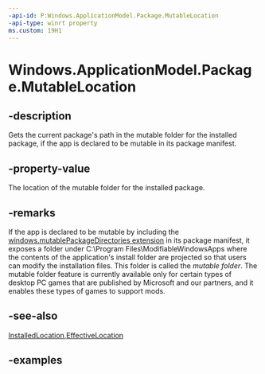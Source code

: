 ```yaml
---
-api-id: P:Windows.ApplicationModel.Package.MutableLocation
-api-type: winrt property
ms.custom: 19H1
---
```


<!-- Property syntax.
public StorageFolder MutableLocation { get; }
-->

# Windows.ApplicationModel.Package.MutableLocation

## -description

Gets the current package's path in the mutable folder for the installed package, if the app is declared to be mutable in its package manifest.

## -property-value

The location of the mutable folder for the installed package.

## -remarks

If the app is declared to be mutable by including the [windows.mutablePackageDirectories extension](https://docs.microsoft.com/uwp/schemas/appxpackage/uapmanifestschema/element-desktop6-package-extension) in its package manifest, it exposes a folder under C:\Program Files\ModifiableWindowsApps where the contents of the application's install folder are projected so that users can modify the installation files. This folder is called the *mutable folder*. The mutable folder feature is currently available only for certain types of desktop PC games that are published by Microsoft and our partners, and it enables these types of games to support mods.

## -see-also

[InstalledLocation](package_installedlocation.md),[EffectiveLocation](package_effectivelocation.md)

## -examples

